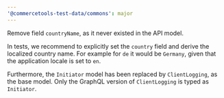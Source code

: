 ```yaml
---
'@commercetools-test-data/commons': major
---
```


Remove field `countryName`, as it never existed in the API model.

In tests, we recommend to explicitly set the `country` field and derive the localized country name. For example for `de` it would be `Germany`, given that the application locale is set to `en`.

Furthermore, the `Initiator` model has been replaced by `ClientLogging`, as the base model. Only the GraphQL version of `ClientLogging` is typed as `Initiator`.
